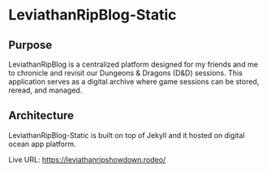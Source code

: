 # LeviathanRipBlog-Static

## Purpose

LeviathanRipBlog is a centralized platform designed for my friends and me to chronicle and revisit our Dungeons & Dragons (D&D) sessions. This application serves as a digital archive where game sessions can be stored, reread, and managed.

## Architecture

LeviathanRipBlog-Static is built on top of Jekyll and it hosted on digital ocean app platform.


Live URL: https://leviathanripshowdown.rodeo/
